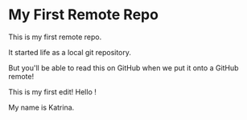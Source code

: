 # My First Remote Repo

This is my first remote repo.

It started life as a local git repository.

But you'll be able to read this on GitHub when we put it onto a GitHub remote!

This is my first edit! Hello !

My name is Katrina.
